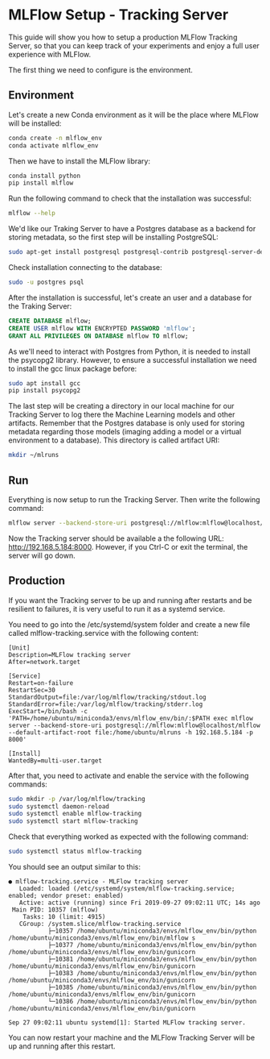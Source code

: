 # MLFlow Setup - Tracking Server

This guide will show you how to setup a production MLFlow Tracking Server, so
that you can keep track of your experiments and enjoy a full user
experience with MLFlow.

The first thing we need to configure is the environment.

## Environment

Let's create a new Conda environment as it will be the place where MLFlow
will be installed:

```bash
conda create -n mlflow_env
conda activate mlflow_env
```

Then we have to install the MLFlow library:

```bash
conda install python
pip install mlflow
```

Run the following command to check that the installation was successful:

```bash
mlflow --help
```

We'd like our Traking Server to have a Postgres database as a backend for
storing metadata, so the first step will be installing PostgreSQL:

```bash
sudo apt-get install postgresql postgresql-contrib postgresql-server-dev-all
```

Check installation connecting to the database:

```bash
sudo -u postgres psql
```

After the installation is successful, let's create an user and a database
for the Traking Server:

```sql
CREATE DATABASE mlflow;
CREATE USER mlflow WITH ENCRYPTED PASSWORD 'mlflow';
GRANT ALL PRIVILEGES ON DATABASE mlflow TO mlflow;
```

As we'll need to interact with Postgres from Python, it is needed to install
the psycopg2 library. However, to ensure a successful installation we need 
to install the gcc linux package before:

```bash
sudo apt install gcc
pip install psycopg2
```

The last step will be creating a directory in our local machine for our 
Tracking Server to log there the Machine Learning models and other artifacts.
Remember that the Postgres database is only used for storing metadata
regarding those models (imaging adding a model or a virtual environment
to a database). This directory is called artifact URI:

 ```bash
mkdir ~/mlruns
```

## Run

Everything is now setup to run the Tracking Server. Then write the following
command:

```bash
mlflow server --backend-store-uri postgresql://mlflow:mlflow@localhost/mlflow --default-artifact-root file:/home/ubuntu/mlruns -h 192.168.5.184 -p 8000
```

Now the Tracking server should be available a the following URL: 
http://192.168.5.184:8000. However, if you Ctrl-C or exit the terminal, the
server will go down.

## Production

If you want the Tracking server to be up and running after restarts and 
be resilient to failures, it is very useful to run it as a systemd service.

You need to go into the /etc/systemd/system folder and create a new file called
mlflow-tracking.service with the following content:
 
```
[Unit]
Description=MLFlow tracking server
After=network.target

[Service]
Restart=on-failure
RestartSec=30
StandardOutput=file:/var/log/mlflow/tracking/stdout.log
StandardError=file:/var/log/mlflow/tracking/stderr.log
ExecStart=/bin/bash -c 'PATH=/home/ubuntu/miniconda3/envs/mlflow_env/bin/:$PATH exec mlflow server --backend-store-uri postgresql://mlflow:mlflow@localhost/mlflow --default-artifact-root file:/home/ubuntu/mlruns -h 192.168.5.184 -p 8000'

[Install]
WantedBy=multi-user.target
```

After that, you need to activate and enable the service with the following
commands:

```bash
sudo mkdir -p /var/log/mlflow/tracking
sudo systemctl daemon-reload
sudo systemctl enable mlflow-tracking
sudo systemctl start mlflow-tracking
```

Check that everything worked as expected with the following command:

```bash
sudo systemctl status mlflow-tracking
```

You should see an output similar to this:

```
● mlflow-tracking.service - MLFlow tracking server
   Loaded: loaded (/etc/systemd/system/mlflow-tracking.service; enabled; vendor preset: enabled)
   Active: active (running) since Fri 2019-09-27 09:02:11 UTC; 14s ago
 Main PID: 10357 (mlflow)
    Tasks: 10 (limit: 4915)
   CGroup: /system.slice/mlflow-tracking.service
           ├─10357 /home/ubuntu/miniconda3/envs/mlflow_env/bin/python /home/ubuntu/miniconda3/envs/mlflow_env/bin/mlflow s
           ├─10377 /home/ubuntu/miniconda3/envs/mlflow_env/bin/python /home/ubuntu/miniconda3/envs/mlflow_env/bin/gunicorn
           ├─10381 /home/ubuntu/miniconda3/envs/mlflow_env/bin/python /home/ubuntu/miniconda3/envs/mlflow_env/bin/gunicorn
           ├─10383 /home/ubuntu/miniconda3/envs/mlflow_env/bin/python /home/ubuntu/miniconda3/envs/mlflow_env/bin/gunicorn
           ├─10385 /home/ubuntu/miniconda3/envs/mlflow_env/bin/python /home/ubuntu/miniconda3/envs/mlflow_env/bin/gunicorn
           └─10386 /home/ubuntu/miniconda3/envs/mlflow_env/bin/python /home/ubuntu/miniconda3/envs/mlflow_env/bin/gunicorn

Sep 27 09:02:11 ubuntu systemd[1]: Started MLFlow tracking server.
```
 
 You can now restart your machine and the MLFlow Tracking Server will be
 up and running after this restart.
 